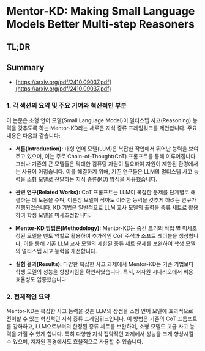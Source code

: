 # Mentor-KD: Making Small Language Models Better Multi-step Reasoners
## TL;DR
## Summary
- [https://arxiv.org/pdf/2410.09037.pdf](https://arxiv.org/pdf/2410.09037.pdf)

### 1. 각 섹션의 요약 및 주요 기여와 혁신적인 부분

이 논문은 소형 언어 모델(Small Language Model)이 멀티스텝 사고(Reasoning) 능력을 갖추도록 하는 Mentor-KD라는 새로운 지식 증류 프레임워크를 제안합니다. 주요 내용은 다음과 같습니다:

- **서론(Introduction):** 
  대형 언어 모델(LLM)은 복잡한 작업에서 뛰어난 능력을 보여주고 있으며, 이는 주로 Chain-of-Thought(CoT) 프롬프트를 통해 이루어집니다. 그러나 기존의 큰 모델들은 막대한 컴퓨팅 자원이 필요하여 자원이 제한된 환경에서는 사용이 어렵습니다. 이를 해결하기 위해, 기존 연구들은 LLM의 멀티스텝 사고 능력을 소형 모델로 전달하는 지식 증류(KD) 방식을 사용했습니다.
  
- **관련 연구(Related Works):** 
  CoT 프롬프트는 LLM이 복잡한 문제를 단계별로 해결하는 데 도움을 주며, 이론상 모델이 작아도 이러한 능력을 갖추게 하려는 연구가 진행되었습니다. KD 기법은 일반적으로 LLM 교사 모델의 출력을 증류 세트로 활용하여 학생 모델을 미세조정합니다.
  
- **Mentor-KD 방법론(Methodology):** 
  Mentor-KD는 중간 크기의 작업 별 미세조정된 모델을 멘토 역할로 활용하여 추가적인 CoT 주석과 소프트 레이블을 생성합니다. 이를 통해 기존 LLM 교사 모델의 제한된 증류 세트 문제를 보완하여 학생 모델의 멀티스텝 사고 능력을 개선합니다.

- **실험 결과(Results):** 
  다양한 복잡한 사고 과제에서 Mentor-KD는 기존 기법보다 학생 모델의 성능을 향상시킴을 확인하였습니다. 특히, 저자원 시나리오에서 비용 효율성도 입증했습니다.

### 2. 전체적인 요약

Mentor-KD는 복잡한 사고 능력을 갖춘 LLM의 장점을 소형 언어 모델에 효과적으로 전이할 수 있는 혁신적인 지식 증류 프레임워크입니다. 이 방법은 기존의 CoT 프롬프트를 강화하고, LLM으로부터의 한정된 증류 세트를 보완하여, 소형 모델도 고급 사고 능력을 가질 수 있게 합니다. 특히 다양한 지식 집약적인 과제에서 성능을 크게 향상시킬 수 있으며, 저자원 환경에서도 효율적으로 사용할 수 있습니다.